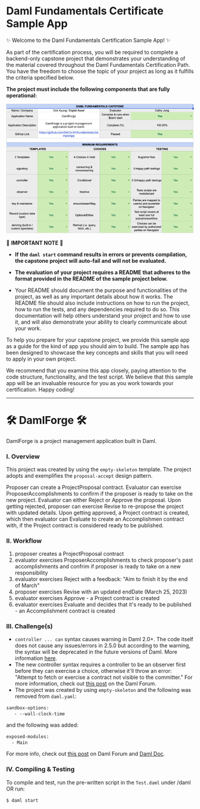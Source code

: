 # Daml Fundamentals Certificate Sample App

✨ Welcome to the Daml Fundamentals Certification Sample App! ✨

As part of the certification process, you will be required to complete a backend-only capstone project that demonstrates your understanding of the material covered throughout the Daml Fundamentals Certification Path. You have the freedom to choose the topic of your project as long as it fulfills the criteria specified below. 

**The project must include the following components that are fully operational:**

![rubric](./rubric.png)

🚨 **IMPORTANT NOTE** 🚨
+ **If the `daml start` command results in errors or prevents compilation, the capstone project will auto-fail and will not be evaluated.**
+ **The evaluation of your project requires a README that adheres to the format provided in the README of the sample project below.**

+ Your README should document the purpose and functionalities of the project, as well as any important details about how it works. The README file should also include instructions on how to run the project, how to run the tests, and any dependencies required to do so. This documentation will help others understand your project and how to use it, and will also demonstrate your ability to clearly communicate about your work.

To help you prepare for your capstone project, we provide this sample app as a guide for the kind of app you should aim to build. The sample app has been designed to showcase the key concepts and skills that you will need to apply in your own project.

We recommend that you examine this app closely, paying attention to the code structure, functionality, and the test script. We believe that this sample app will be an invaluable resource for you as you work towards your certification. Happy coding!

---

# 🛠️ DamlForge 🛠️ 
DamlForge is a project management application built in Daml.

### I. Overview 
This project was created by using the `empty-skeleton` template. The project adopts and exemplifies the `proposal-accept` design pattern. 

Proposer can create a ProjectProposal contract. Evaluator can exercise ProposerAccomplishments to confirm if the proposer is ready to take on the new project. Evaluator can either Reject or Approve the proposal. Upon getting rejected, proposer can exercise Revise to re-propose the project with updated details. Upon getting approved, a Project contract is created, which then evaluator can Evaluate to create an Accomplishmen contract with, if the Project contract is considered ready to be published.


### II. Workflow
  1. proposer creates a ProjectProposal contract     
  2. evaluator exercises ProposerAccomplishments to check proposer's past accomplishments and confrim if proposer is ready to take on a new responsibility
  3. evaluator exercises Reject with a feedback: "Aim to finish it by the end of March"
  4. proposer exercises Revise with an updated endDate (March 25, 2023)
  5. evaluator exercises Approve - a Project contract is created
  6. evaluator exercises Evaluate and decides that it's ready to be published - an Accomplishment contract is created

### III. Challenge(s)
* `controller ... can` syntax causes warning in Daml 2.0+. The code itself does not cause any issues/errors in 2.5.0 but according to the warning, the syntax will be deprecated in the future versions of Daml. More information [here](https://docs.daml.com/daml/reference/choices.html#daml-ref-controller-can-deprecation).
* The new controller syntax requires a controller to be an observer first before they can exercise a choice, otherwise it'll throw an error: "Attempt to fetch or exercise a contract not visible to the committer." For more information, check out [this post](https://discuss.daml.com/t/error-attempt-to-fetch-or-exercise-a-contract-not-visible-to-the-committer/1304/1) on the Daml Forum.
* The project was created by using `empty-skeleton` and the following was removed from `daml.yaml`:
```
sandbox-options:
   - --wall-clock-time
```
and the following was added:

```
exposed-modules:
  - Main
```
For more info, check out [this post](https://discuss.daml.com/t/sandbox-options-wall-clock-time/5692/16?u=cathy_jung) on Daml Forum and [Daml Doc](https://docs.daml.com/tools/navigator/index.html?&_ga=2.48248804.337210607.1673989679-241632404.1672853064&_gac=1.17025355.1673455980.CjwKCAiA2fmdBhBpEiwA4CcHzfI2w1_D95zAr3_d6QTypOMXGTpUxtS06c55inucNwZvUZn4AebsJxoCZEgQAvD_BwE&_gl=1*elem6v*_ga*MjQxNjMyNDA0LjE2NzI4NTMwNjQ.*_ga_GVK9ZHZSMR*MTY3Mzk5NDQzOS4zMS4xLjE2NzM5OTQ3MDcuMC4wLjA.#logging-in-as-a-party).


### IV. Compiling & Testing
To compile and test, run the pre-written script in the `Test.daml` under /daml OR run:
```
$ daml start
```
